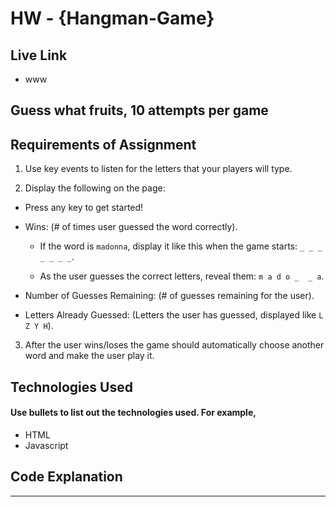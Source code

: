 # HW - {Hangman-Game}


## Live Link 
 - www

## Guess what fruits, 10 attempts per game

## Requirements of Assignment
1. Use key events to listen for the letters that your players will type.

2. Display the following on the page:

  * Press any key to get started!

  * Wins: (# of times user guessed the word correctly).

    * If the word is `madonna`, display it like this when the game starts: `_ _ _ _ _ _ _`.

    * As the user guesses the correct letters, reveal them: `m a d o _  _ a`.

  * Number of Guesses Remaining: (# of guesses remaining for the user).

  * Letters Already Guessed: (Letters the user has guessed, displayed like `L Z Y H`).

3. After the user wins/loses the game should automatically choose another word and make the user play it.


## Technologies Used
#### Use bullets to list out the technologies used. For example,
- HTML
- Javascript

## Code Explanation


-------------

